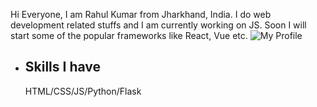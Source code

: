 Hi Everyone, I am Rahul Kumar from Jharkhand, India. I do web development related stuffs and I am currently working on JS. Soon I will start some of the popular frameworks like React, Vue etc.
<img href="https://github.com/Rahulbaran/Rahulbaran/blob/main/My%20Profile.jpg" alt="My Profile">
<ul>
<li><h2>Skills I have </h2></li>
HTML/CSS/JS/Python/Flask
</ul>
